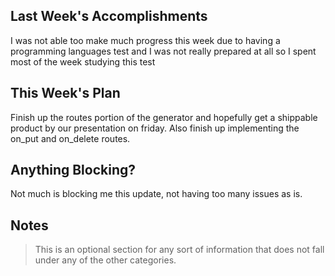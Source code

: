 ## Last Week's Accomplishments
I was not able too make much progress this week due to having a programming languages test and I was not really prepared at all so I spent most of the week studying this test 

## This Week's Plan
Finish up the routes portion of the generator and hopefully get a shippable product by our presentation on friday. Also finish up implementing the on_put and on_delete routes. 

## Anything Blocking?
Not much is blocking me this update, not having too many issues as is. 

## Notes

> This is an optional section for any sort of information that does not fall under any of the other categories.

